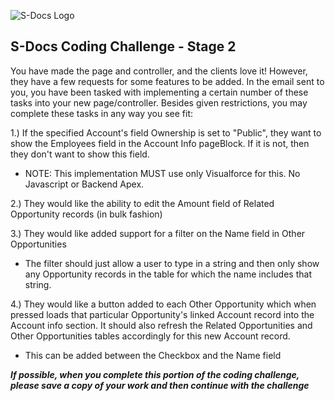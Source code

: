 ![S-Docs Logo](../images/sdocs_logo.png)

## S-Docs Coding Challenge - Stage 2
You have made the page and controller, and the clients love it! However, they have a few requests for some features to be added. In the email sent to you, you have been tasked with implementing a certain number of these tasks into your new page/controller. Besides given restrictions, you may complete these tasks in any way you see fit:

1.) If the specified Account's field Ownership is set to "Public", they want to show the Employees field in the Account Info pageBlock. If it is not, then they don't want to show this field.
- NOTE: This implementation MUST use only Visualforce for this. No Javascript or Backend Apex.

2.) They would like the ability to edit the Amount field of Related Opportunity records (in bulk fashion)

3.) They would like added support for a filter on the Name field in Other Opportunities
- The filter should just allow a user to type in a string and then only show any Opportunity records in the table for which the name includes that string.

4.)  They would like a button added to each Other Opportunity which when pressed loads that particular Opportunity's linked Account record into the Account info section. It should also refresh the Related Opportunities and Other Opportunities tables accordingly for this new Account record.
- This can be added between the Checkbox and the Name field

***If possible, when you complete this portion of the coding challenge, please save a copy of your work and then continue with the challenge***